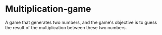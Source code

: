 # Multiplication-game
A game that generates two numbers, and the game's objective is to guess the result of the multiplication
between these two numbers.
